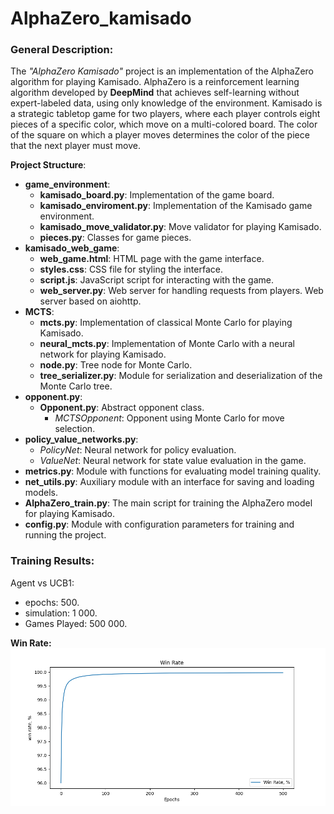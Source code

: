 # AlphaZero_kamisado

### General Description:
The *"AlphaZero Kamisado"* project is an implementation of the AlphaZero algorithm for playing Kamisado. AlphaZero is a reinforcement learning algorithm developed by **DeepMind** that achieves self-learning without expert-labeled data, using only knowledge of the environment. Kamisado is a strategic tabletop game for two players, where each player controls eight pieces of a specific color, which move on a multi-colored board. The color of the square on which a player moves determines the color of the piece that the next player must move.

**Project Structure**:

- **game_environment**:
  - **kamisado_board.py**: Implementation of the game board.
  - **kamisado_enviroment.py**: Implementation of the Kamisado game environment.
  - **kamisado_move_validator.py**: Move validator for playing Kamisado.
  - **pieces.py**: Classes for game pieces.
- **kamisado_web_game**:
  - **web_game.html**: HTML page with the game interface.
  - **styles.css**: CSS file for styling the interface.
  - **script.js**: JavaScript script for interacting with the game.
  - **web_server.py**: Web server for handling requests from players. Web server based on aiohttp.
- **MCTS**:
  - **mcts.py**: Implementation of classical Monte Carlo for playing Kamisado.
  - **neural_mcts.py**: Implementation of Monte Carlo with a neural network for playing Kamisado.
  - **node.py**: Tree node for Monte Carlo.
  - **tree_serializer.py**: Module for serialization and deserialization of the Monte Carlo tree.
- **opponent.py**:
  - **Opponent.py**: Abstract opponent class.
    - *MCTSOpponent*: Opponent using Monte Carlo for move selection.
- **policy_value_networks.py**:
  - *PolicyNet*: Neural network for policy evaluation.
  - *ValueNet*: Neural network for state value evaluation in the game.
- **metrics.py**: Module with functions for evaluating model training quality.
- **net_utils.py**: Auxiliary module with an interface for saving and loading models.
- **AlphaZero_train.py**: The main script for training the AlphaZero model for playing Kamisado.
- **config.py**: Module with configuration parameters for training and running the project.

### Training Results:

Agent vs UCB1:
- epochs: 500.
- simulation: 1 000.
- Games Played: 500 000.

**Win Rate:**
![win_rate](https://github.com/Dispersik-com/AlphaZero_kamisado/blob/main/research_results/net_train_result/vs%20UCB1-Tuned/Win%20Rate.png)






